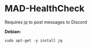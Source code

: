 # MAD-HealthCheck



Requires jq to post messages to Discord

**Debian:**

`sudo apt-get -y install jq`
